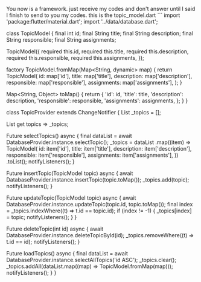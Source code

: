 You now is a framework. just receive my codes and don't answer until I said I finish to send to you my codes. this is the topic_model.dart ```
import 'package:flutter/material.dart';
import '../data/database.dart';

class TopicModel {
  final int id;
  final String title;
  final String description;
  final String responsible;
  final String assignments;

  TopicModel({
    required this.id,
    required this.title,
    required this.description,
    required this.responsible,
    required this.assignments,
  });

  factory TopicModel.fromMap(Map<String, dynamic> map) {
    return TopicModel(
      id: map['id'],
      title: map['title'],
      description: map['description'],
      responsible: map['responsible'],
      assignments: map['assignments'],
    );
  }

  Map<String, Object> toMap() {
    return {
      'id': id,
      'title': title,
      'description': description,
      'responsible': responsible,
      'assignments': assignments,
    };
  }
}

class TopicProvider extends ChangeNotifier {
  List<TopicModel> _topics = [];

  List<TopicModel> get topics => _topics;

  Future<void> selectTopics() async {
    final dataList = await DatabaseProvider.instance.selectTopic();
    _topics = dataList
        .map((item) => TopicModel(
              id: item['id'],
              title: item['title'],
              description: item['description'],
              responsible: item['responsible'],
              assignments: item['assignments'],
            ))
        .toList();
    notifyListeners();
  }

  Future<void> insertTopic(TopicModel topic) async {
    await DatabaseProvider.instance.insertTopic(topic.toMap());
    _topics.add(topic);
    notifyListeners();
  }

  Future<void> updateTopic(TopicModel topic) async {
    await DatabaseProvider.instance.updateTopic(topic.id, topic.toMap());
    final index = _topics.indexWhere((t) => t.id == topic.id);
    if (index != -1) {
      _topics[index] = topic;
      notifyListeners();
    }
  }

  Future<void> deleteTopic(int id) async {
    await DatabaseProvider.instance.deleteTopicById(id);
    _topics.removeWhere((t) => t.id == id);
    notifyListeners();
  }

  Future<void> loadTopics() async {
    final dataList = await DatabaseProvider.instance.selectAllTopics('id ASC');
    _topics.clear();
    _topics.addAll(dataList.map((map) => TopicModel.fromMap(map)));
    notifyListeners();
  }
}

```